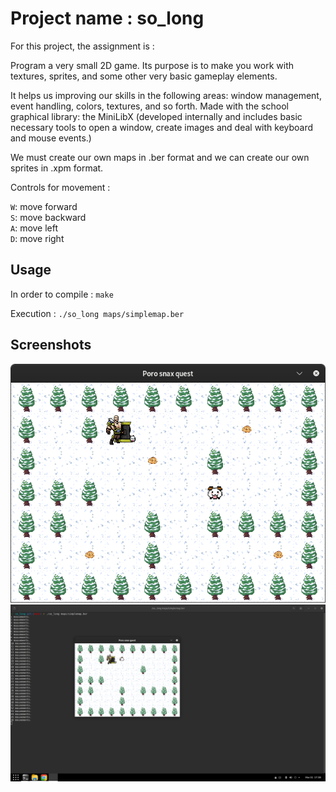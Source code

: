 # Project name : so_long

For this project, the assignment is : 

Program a very small 2D game. Its purpose is to make you work with textures, sprites, and some other very basic gameplay elements.

It helps us improving our skills in the following areas: window management, event handling, colors, textures, and so forth.
Made with the school graphical library: the MiniLibX (developed internally and includes basic necessary tools to open a window, create images and deal with keyboard and mouse events.)

We must create our own maps in .ber format and we can create our own sprites in .xpm format.

Controls for movement :

<code>W</code>: move forward<br>
<code>S</code>: move backward<br>
<code>A</code>: move left<br>
<code>D</code>: move right<br>

## Usage

In order to compile :
<code>make</code>

Execution :
<code>./so_long maps/simplemap.ber</code>

## Screenshots

![Gameplay Preview](Preview.png)
![Movements count](Preview2.png)
